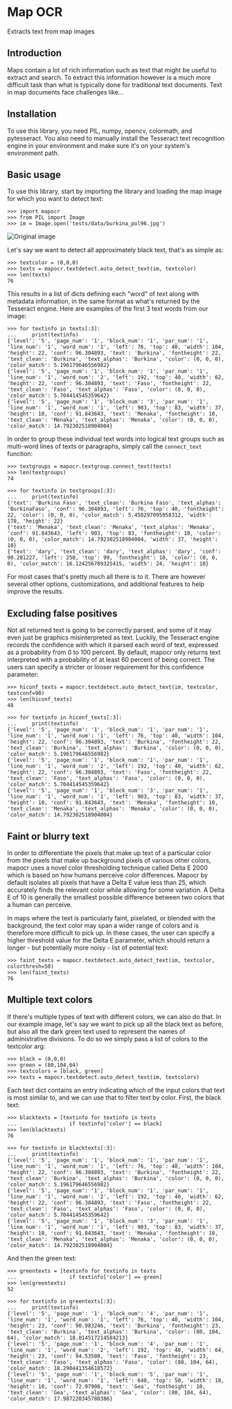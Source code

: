 # Map OCR
 Extracts text from map images

## Introduction

Maps contain a lot of rich information such as text that might be useful to extract and search. To extract this information however is a much more difficult task than what is typically done for traditional text documents. Text in map documents face challenges like... 


## Installation

To use this library, you need PIL, numpy, opencv, colormath, and pytesseract. You also need to manually install the Tesseract text recognition engine in your environment and make sure it's on your system's environment path. 


## Basic usage

To use this library, start by importing the library and loading the map image for which you want to detect text: 

    >>> import mapocr
    >>> from PIL import Image
    >>> im = Image.open('tests/data/burkina_pol96.jpg')

![Original image](/tests/data/burkina_pol96.jpg)

Let's say we want to detect all approximately black text, that's as simple as:

    >>> textcolor = (0,0,0)
    >>> texts = mapocr.textdetect.auto_detect_text(im, textcolor)
    >>> len(texts)
    76

This results in a list of dicts defining each "word" of text along with metadata information, in the same format as what's returned by the Tesseract engine. Here are examples of the first 3 text words from our image:

    >>> for textinfo in texts[:3]:
    ...     print(textinfo)
    {'level': '5', 'page_num': '1', 'block_num': '1', 'par_num': '1', 'line_num': '1', 'word_num': '1', 'left': 76, 'top': 40, 'width': 104, 'height': 22, 'conf': 96.304893, 'text': 'Burkina', 'fontheight': 22, 'text_clean': 'Burkina', 'text_alphas': 'Burkina', 'color': (0, 0, 0), 'color_match': 5.196179646556982}
    {'level': '5', 'page_num': '1', 'block_num': '1', 'par_num': '1', 'line_num': '1', 'word_num': '2', 'left': 192, 'top': 40, 'width': 62, 'height': 22, 'conf': 96.304893, 'text': 'Faso', 'fontheight': 22, 'text_clean': 'Faso', 'text_alphas': 'Faso', 'color': (0, 0, 0), 'color_match': 5.704414545359642}
    {'level': '5', 'page_num': '1', 'block_num': '3', 'par_num': '1', 'line_num': '1', 'word_num': '1', 'left': 903, 'top': 83, 'width': 37, 'height': 10, 'conf': 91.843643, 'text': 'Menaka', 'fontheight': 10, 'text_clean': 'Menaka', 'text_alphas': 'Menaka', 'color': (0, 0, 0), 'color_match': 14.792302518904004}

In order to group these individual text words into logical text groups such as multi-word lines of texts or paragraphs, simply call the `connect_text` function:

    >>> textgroups = mapocr.textgroup.connect_text(texts)
    >>> len(textgroups)
    74

    >>> for textinfo in textgroups[:3]:
    ...     print(textinfo)
    {'text': 'Burkina Faso', 'text_clean': 'Burkina Faso', 'text_alphas': 'BurkinaFaso', 'conf': 96.304893, 'left': 76, 'top': 40, 'fontheight': 22, 'color': (0, 0, 0), 'color_match': 5.450297095958312, 'width': 178, 'height': 22}
    {'text': 'Menaka', 'text_clean': 'Menaka', 'text_alphas': 'Menaka', 'conf': 91.843643, 'left': 903, 'top': 83, 'fontheight': 10, 'color': (0, 0, 0), 'color_match': 14.792302518904004, 'width': 37, 'height': 10}
    {'text': 'dary', 'text_clean': 'dary', 'text_alphas': 'dary', 'conf': 90.281227, 'left': 250, 'top': 99, 'fontheight': 10, 'color': (0, 0, 0), 'color_match': 16.124256789325415, 'width': 24, 'height': 10}

For most cases that's pretty much all there is to it. There are however several other options, customizations, and additional features to help improve the results. 


## Excluding false positives

Not all returned text is going to be correctly parsed, and some of it may even just be graphics misinterpreted as text. Luckily, the Tesseract engine records the confidence with which it parsed each word of text, expressed as a probability from 0 to 100 percent. By default, mapocr only returns text interpreted with a probability of at least 60 percent of being correct. The users can specify a stricter or looser requirement for this confidence parameter: 

    >>> hiconf_texts = mapocr.textdetect.auto_detect_text(im, textcolor, textconf=90)
    >>> len(hiconf_texts)
    48

    >>> for textinfo in hiconf_texts[:3]:
    ...     print(textinfo)
    {'level': '5', 'page_num': '1', 'block_num': '1', 'par_num': '1', 'line_num': '1', 'word_num': '1', 'left': 76, 'top': 40, 'width': 104, 'height': 22, 'conf': 96.304893, 'text': 'Burkina', 'fontheight': 22, 'text_clean': 'Burkina', 'text_alphas': 'Burkina', 'color': (0, 0, 0), 'color_match': 5.196179646556982}
    {'level': '5', 'page_num': '1', 'block_num': '1', 'par_num': '1', 'line_num': '1', 'word_num': '2', 'left': 192, 'top': 40, 'width': 62, 'height': 22, 'conf': 96.304893, 'text': 'Faso', 'fontheight': 22, 'text_clean': 'Faso', 'text_alphas': 'Faso', 'color': (0, 0, 0), 'color_match': 5.704414545359642}
    {'level': '5', 'page_num': '1', 'block_num': '3', 'par_num': '1', 'line_num': '1', 'word_num': '1', 'left': 903, 'top': 83, 'width': 37, 'height': 10, 'conf': 91.843643, 'text': 'Menaka', 'fontheight': 10, 'text_clean': 'Menaka', 'text_alphas': 'Menaka', 'color': (0, 0, 0), 'color_match': 14.792302518904004}


## Faint or blurry text

In order to differentiate the pixels that make up text of a particular color from the pixels that make up background pixels of various other colors, mapocr uses a novel color thresholding technique called Delta E 2000 which is based on how humans perceive color differences. Mapocr by default isolates all pixels that have a Delta E value less than 25, which accurately finds the relevant color while allowing for some variation. A Delta E of 10 is generally the smallest possible difference between two colors that a human can perceive. 

In maps where the text is particularly faint, pixelated, or blended with the background, the text color may span a wider range of colors and is therefore more difficult to pick up. In these cases, the user can specify a higher threshold value for the Delta E parameter, which should return a longer - but potentially more noisy - list of potential text: 

    >>> faint_texts = mapocr.textdetect.auto_detect_text(im, textcolor, colorthresh=50)
    >>> len(faint_texts)
    76


## Multiple text colors

If there's multiple types of text with different colors, we can also do that. In our example image, let's say we want to pick up all the black text as before, but also all the dark green text used to represent the names of administrative divisions. To do so we simply pass a list of colors to the textcolor arg: 

    >>> black = (0,0,0)
    >>> green = (80,104,64)
    >>> textcolors = [black, green]
    >>> texts = mapocr.textdetect.auto_detect_text(im, textcolors)

Each text dict contains an entry indicating which of the input colors that text is most similar to, and we can use that to filter text by color. First, the black text:

    >>> blacktexts = [textinfo for textinfo in texts
    ...                 if textinfo['color'] == black]
    >>> len(blacktexts)
    76

    >>> for textinfo in blacktexts[:3]:
    ...     print(textinfo)
    {'level': '5', 'page_num': '1', 'block_num': '1', 'par_num': '1', 'line_num': '1', 'word_num': '1', 'left': 76, 'top': 40, 'width': 104, 'height': 22, 'conf': 96.304893, 'text': 'Burkina', 'fontheight': 22, 'text_clean': 'Burkina', 'text_alphas': 'Burkina', 'color': (0, 0, 0), 'color_match': 5.196179646556982}
    {'level': '5', 'page_num': '1', 'block_num': '1', 'par_num': '1', 'line_num': '1', 'word_num': '2', 'left': 192, 'top': 40, 'width': 62, 'height': 22, 'conf': 96.304893, 'text': 'Faso', 'fontheight': 22, 'text_clean': 'Faso', 'text_alphas': 'Faso', 'color': (0, 0, 0), 'color_match': 5.704414545359642}
    {'level': '5', 'page_num': '1', 'block_num': '3', 'par_num': '1', 'line_num': '1', 'word_num': '1', 'left': 903, 'top': 83, 'width': 37, 'height': 10, 'conf': 91.843643, 'text': 'Menaka', 'fontheight': 10, 'text_clean': 'Menaka', 'text_alphas': 'Menaka', 'color': (0, 0, 0), 'color_match': 14.792302518904004}

And then the green text:

    >>> greentexts = [textinfo for textinfo in texts
    ...                 if textinfo['color'] == green]
    >>> len(greentexts)
    52

    >>> for textinfo in greentexts[:3]:
    ...     print(textinfo)
    {'level': '5', 'page_num': '1', 'block_num': '4', 'par_num': '1', 'line_num': '1', 'word_num': '1', 'left': 76, 'top': 40, 'width': 104, 'height': 23, 'conf': 90.983246, 'text': 'Burkina', 'fontheight': 23, 'text_clean': 'Burkina', 'text_alphas': 'Burkina', 'color': (80, 104, 64), 'color_match': 18.014517214584213}
    {'level': '5', 'page_num': '1', 'block_num': '4', 'par_num': '1', 'line_num': '1', 'word_num': '2', 'left': 192, 'top': 40, 'width': 64, 'height': 23, 'conf': 94.53508, 'text': 'Faso', 'fontheight': 23, 'text_clean': 'Faso', 'text_alphas': 'Faso', 'color': (80, 104, 64), 'color_match': 18.290441354618572}
    {'level': '5', 'page_num': '1', 'block_num': '5', 'par_num': '1', 'line_num': '1', 'word_num': '1', 'left': 640, 'top': 50, 'width': 18, 'height': 10, 'conf': 72.97908, 'text': 'Gea', 'fontheight': 10, 'text_clean': 'Gea', 'text_alphas': 'Gea', 'color': (80, 104, 64), 'color_match': 17.987220345780386}




